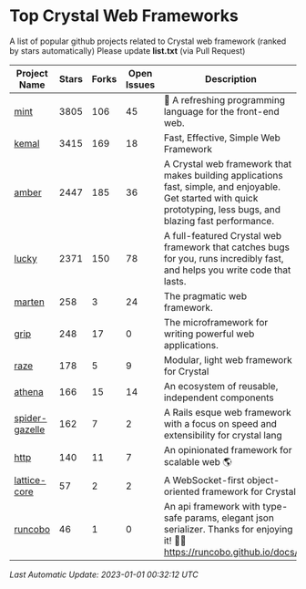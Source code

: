 # Top Crystal Web Frameworks

A list of popular github projects related to Crystal web framework (ranked by stars automatically)
Please update **list.txt** (via Pull Request)

| Project Name | Stars | Forks | Open Issues | Description | Last Commit |
| ------------ | ----- | ----- | ----------- | ----------- | ----------- |
| [mint](https://github.com/mint-lang/mint) |3805|106|45|:leaves: A refreshing programming language for the front-end web.|2022-11-28T05:32:36Z|
| [kemal](https://github.com/kemalcr/kemal) |3415|169|18|Fast, Effective, Simple Web Framework|2022-10-09T10:54:10Z|
| [amber](https://github.com/amberframework/amber) |2447|185|36|A Crystal web framework that makes building applications fast, simple, and enjoyable. Get started with quick prototyping, less bugs, and blazing fast performance.|2022-11-21T15:16:36Z|
| [lucky](https://github.com/luckyframework/lucky) |2371|150|78|A full-featured Crystal web framework that catches bugs for you, runs incredibly fast, and helps you write code that lasts.|2022-12-30T22:42:12Z|
| [marten](https://github.com/martenframework/marten) |258|3|24|The pragmatic web framework.|2022-12-31T19:01:18Z|
| [grip](https://github.com/grip-framework/grip) |248|17|0|The microframework for writing powerful web applications.|2022-12-23T08:20:47Z|
| [raze](https://github.com/samueleaton/raze) |178|5|9|Modular, light web framework for Crystal|2021-01-02T01:20:01Z|
| [athena](https://github.com/athena-framework/athena) |166|15|14|An ecosystem of reusable, independent components|2022-12-30T17:13:33Z|
| [spider-gazelle](https://github.com/spider-gazelle/spider-gazelle) |162|7|2|A Rails esque web framework with a focus on speed and extensibility for crystal lang|2022-12-18T22:35:03Z|
| [http](https://github.com/onyxframework/http) |140|11|7|An opinionated framework for scalable web 🌎|2019-08-13T09:00:30Z|
| [lattice-core](https://github.com/jasonl99/lattice-core) |57|2|2|A WebSocket-first object-oriented framework for Crystal|2017-03-31T23:57:57Z|
| [runcobo](https://github.com/runcobo/runcobo) |46|1|0|An api framework with type-safe params, elegant json serializer. Thanks for enjoying it! 👻👻 https://runcobo.github.io/docs/|2022-03-16T06:43:35Z|

*Last Automatic Update: 2023-01-01 00:32:12 UTC*